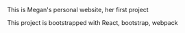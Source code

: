 This is Megan's personal website, her first project

This project is bootstrapped with React, bootstrap, webpack
